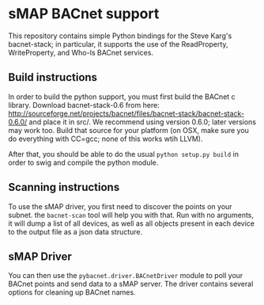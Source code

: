 
sMAP BACnet support
===================

This repository contains simple Python bindings for the Steve Karg's
bacnet-stack; in particular, it supports the use of the ReadProperty,
WriteProperty, and Who-Is BACnet services.

Build instructions
------------------
In order to build the python support, you must first build the BACnet
c library.  Download bacnet-stack-0.6 from here:
http://sourceforge.net/projects/bacnet/files/bacnet-stack/bacnet-stack-0.6.0/ and place it in src/.  We recommend using version 0.6.0; later versions may work too.  Build that source for your platform (on OSX, make sure you do everything with CC=gcc; none of this works wtih LLVM).

After that, you should be able to do the usual `python setup.py build` in order to swig and compile the python module.

Scanning instructions
---------------------
To use the sMAP driver, you first need to discover the points on your
subnet.  the ``bacnet-scan`` tool will help you with that.  Run with
no arguments, it will dump a list of all devices, as well as all
objects present in each device to the output file as a json data structure.

sMAP Driver
-----------
You can then use the ``pybacnet.driver.BACnetDriver`` module to poll
your BACnet points and send data to a sMAP server.  The driver contains several options for cleaning up BACnet names.